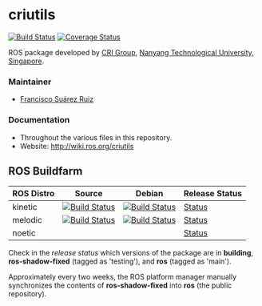 # criutils
[![Build Status](https://travis-ci.org/crigroup/criutils.svg?branch=master)](https://travis-ci.org/crigroup/criutils) [![Coverage Status](https://coveralls.io/repos/github/crigroup/criutils/badge.svg)](https://coveralls.io/github/crigroup/criutils)

ROS package developed by [CRI Group](http://www.ntu.edu.sg/home/cuong/),
[Nanyang Technological University, Singapore](http://www.ntu.edu.sg).

### Maintainer
* [Francisco Suárez Ruiz](http://fsuarez6.github.io)

### Documentation
* Throughout the various files in this repository.
* Website: http://wiki.ros.org/criutils

## ROS Buildfarm

ROS Distro | Source | Debian | Release Status
---------- | ------ | ------ | --------------
kinetic | [![Build Status](http://build.ros.org/buildStatus/icon?job=Ksrc_uX__criutils__ubuntu_xenial__source)](http://build.ros.org/job/Ksrc_uX__criutils__ubuntu_xenial__source/) | [![Build Status](http://build.ros.org/buildStatus/icon?job=Kbin_uX64__criutils__ubuntu_xenial_amd64__binary)](http://build.ros.org/job/Kbin_uX64__criutils__ubuntu_xenial_amd64__binary/) | <a href="http://repositories.ros.org/status_page/ros_kinetic_default.html?q=criutils">Status</a>
melodic | [![Build Status](http://build.ros.org/buildStatus/icon?job=Msrc_uB__criutils__ubuntu_bionic__source)](http://build.ros.org/view/Msrc_uB/job/Msrc_uB__criutils__ubuntu_bionic__source/) | [![Build Status](http://build.ros.org/buildStatus/icon?job=Mbin_uB64__criutils__ubuntu_bionic_amd64__binary)](http://build.ros.org/view/Mbin_uB64/job/Mbin_uB64__criutils__ubuntu_bionic_amd64__binary/) | <a href="http://repositories.ros.org/status_page/ros_melodic_default.html?q=criutils">Status</a>
noetic  |  |  | <a href="http://repositories.ros.org/status_page/ros_noetic_default.html?q=criutils">Status</a>

Check in the *release status* which versions of the package are in **building**, **ros-shadow-fixed**
(tagged as 'testing'), and **ros** (tagged as 'main').

Approximately every two weeks, the ROS platform manager manually synchronizes
the contents of **ros-shadow-fixed** into **ros** (the public repository).
